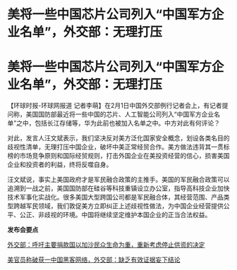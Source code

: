 # 美将一些中国芯片公司列入“中国军方企业名单”，外交部：无理打压

# 美将一些中国芯片公司列入“中国军方企业名单”，外交部：无理打压

【环球时报-环球网报道
记者李萌】在2月1日中国外交部例行记者会上，有记者提问称，美国国防部最近将一些中国的芯片、人工智能公司列入“中国军方企业名单”之中，包括长江存储等，华为此前也被加入名单之中。中方对此有何评论？

对此，发言人汪文斌表示，我们坚决反对美方泛化国家安全概念，划设各类名目的歧视性清单，无理打压中国企业，破坏中美正常经贸合作。美方做法违背其一贯标榜的市场竞争原则和国际经贸规则，打击外国企业在美投资经营的信心，损害美国企业和投资者的利益，终将反噬自身。

汪文斌说，事实上美国政府才是军民融合政策的主推手。美国的军民融合政策可以追溯到一战之前，美国国防部在硅谷等科技重镇设立办公室，指导高科技企业加快技术军事化实战化。很多美国大型跨国公司都是军民融合体，其经营范围、产品类型跨越军民领域，我们敦促美方立即纠正上述歧视性做法，为中国企业经营提供公平、公正、非歧视的环境。中国将继续坚定维护本国企业的正当合法权益。

**发布会要点**

[外交部：呼吁主要捐款国以加沙民众生命为重，重新考虑停止供资的决定
](https://news.qq.com/rain/a/20240201A05N7F00)

[美官员称破获一中国黑客网络，外交部：缺乏有效证据妄下结论](https://news.qq.com/rain/a/20240201A05JRA00)

